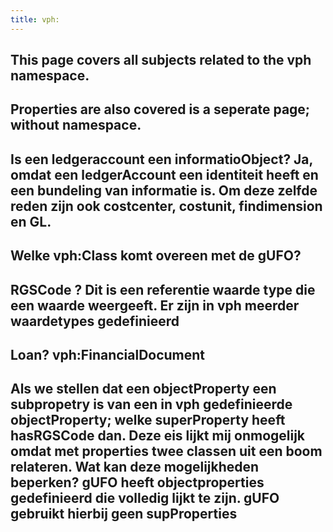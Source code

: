 ```yaml
---
title: vph:
---
```


## This page covers all subjects related to the vph namespace.
## Properties are also covered is a seperate page; without namespace.
## Is een ledgeraccount een informatioObject? Ja, omdat een ledgerAccount een identiteit heeft en  een bundeling van informatie is. Om deze zelfde reden zijn ook costcenter, costunit, findimension en GL.
## Welke vph:Class komt overeen met de gUFO?
## RGSCode ? Dit is een referentie waarde type die een waarde weergeeft. Er zijn in vph meerder waardetypes gedefinieerd
## Loan? vph:FinancialDocument
## Als we stellen dat een objectProperty een subpropetry is van een in vph gedefinieerde objectProperty; welke superProperty heeft hasRGSCode dan. Deze eis lijkt mij onmogelijk omdat met properties twee classen uit een boom relateren. Wat kan deze mogelijkheden beperken? gUFO heeft objectproperties gedefinieerd die volledig lijkt te zijn. gUFO gebruikt hierbij geen supProperties
